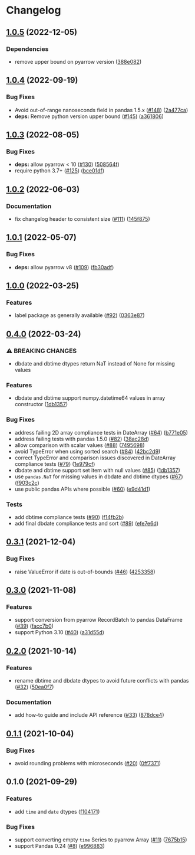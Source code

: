 # Changelog

## [1.0.5](https://github.com/googleapis/python-db-dtypes-pandas/compare/v1.0.4...v1.0.5) (2022-12-05)


### Dependencies

* remove upper bound on pyarrow version ([388e082](https://github.com/googleapis/python-db-dtypes-pandas/commit/388e082a47d9515a14e20ffd87705c71712087ab))

## [1.0.4](https://github.com/googleapis/python-db-dtypes-pandas/compare/v1.0.3...v1.0.4) (2022-09-19)


### Bug Fixes

* Avoid out-of-range nanoseconds field in pandas 1.5.x ([#148](https://github.com/googleapis/python-db-dtypes-pandas/issues/148)) ([2a477ca](https://github.com/googleapis/python-db-dtypes-pandas/commit/2a477ca42033867fbf76f0a818677b04d4d66f8f))
* **deps:** Remove python version upper bound ([#145](https://github.com/googleapis/python-db-dtypes-pandas/issues/145)) ([a361806](https://github.com/googleapis/python-db-dtypes-pandas/commit/a361806026b0358270d101e9eff362d08a971076))

## [1.0.3](https://github.com/googleapis/python-db-dtypes-pandas/compare/v1.0.2...v1.0.3) (2022-08-05)


### Bug Fixes

* **deps:** allow pyarrow < 10 ([#130](https://github.com/googleapis/python-db-dtypes-pandas/issues/130)) ([508564f](https://github.com/googleapis/python-db-dtypes-pandas/commit/508564f1b898ec1ad7cae4c826ab3ad4b9a5349e))
* require python 3.7+ ([#125](https://github.com/googleapis/python-db-dtypes-pandas/issues/125)) ([bce01df](https://github.com/googleapis/python-db-dtypes-pandas/commit/bce01dfe92815ea478e1db4166e629062ec5ff97))

## [1.0.2](https://github.com/googleapis/python-db-dtypes-pandas/compare/v1.0.1...v1.0.2) (2022-06-03)


### Documentation

* fix changelog header to consistent size ([#111](https://github.com/googleapis/python-db-dtypes-pandas/issues/111)) ([145f875](https://github.com/googleapis/python-db-dtypes-pandas/commit/145f8750682fb007343a57c7c94bc5e7fa5b63ab))

## [1.0.1](https://github.com/googleapis/python-db-dtypes-pandas/compare/v1.0.0...v1.0.1) (2022-05-07)


### Bug Fixes

* **deps:** allow pyarrow v8 ([#109](https://github.com/googleapis/python-db-dtypes-pandas/issues/109)) ([fb30adf](https://github.com/googleapis/python-db-dtypes-pandas/commit/fb30adfd427d3df9919df00b096210ba1eb1b91d))

## [1.0.0](https://github.com/googleapis/python-db-dtypes-pandas/compare/v0.4.0...v1.0.0) (2022-03-25)


### Features

* label package as generally available ([#92](https://github.com/googleapis/python-db-dtypes-pandas/issues/92)) ([0363e87](https://github.com/googleapis/python-db-dtypes-pandas/commit/0363e8725b322881c1fe1e89bdeadd0f67317d22))

## [0.4.0](https://github.com/googleapis/python-db-dtypes-pandas/compare/v0.3.1...v0.4.0) (2022-03-24)


### ⚠ BREAKING CHANGES

* dbdate and dbtime dtypes return NaT instead of None for missing values

### Features

* dbdate and dbtime support numpy.datetime64 values in array constructor ([1db1357](https://github.com/googleapis/python-db-dtypes-pandas/commit/1db1357186b234a28b2ced10174bbd06e2f0ab73))


### Bug Fixes

* address failing 2D array compliance tests  in DateArray ([#64](https://github.com/googleapis/python-db-dtypes-pandas/issues/64)) ([b771e05](https://github.com/googleapis/python-db-dtypes-pandas/commit/b771e050acd2bdbf469a97f7477036c159b500f8))
* address failing tests with pandas 1.5.0 ([#82](https://github.com/googleapis/python-db-dtypes-pandas/issues/82)) ([38ac28d](https://github.com/googleapis/python-db-dtypes-pandas/commit/38ac28d8b16f9b86b5029c85e45e9f2e034159b7))
* allow comparison with scalar values ([#88](https://github.com/googleapis/python-db-dtypes-pandas/issues/88)) ([7495698](https://github.com/googleapis/python-db-dtypes-pandas/commit/7495698b3be3b7e8055ae450e24cd0e366b1b72a))
* avoid TypeError when using sorted search ([#84](https://github.com/googleapis/python-db-dtypes-pandas/issues/84)) ([42bc2d9](https://github.com/googleapis/python-db-dtypes-pandas/commit/42bc2d90174d152dfed782acf77016da55dbdaca))
* correct TypeError and comparison issues discovered in DateArray compliance tests ([#79](https://github.com/googleapis/python-db-dtypes-pandas/issues/79)) ([1e979cf](https://github.com/googleapis/python-db-dtypes-pandas/commit/1e979cf360eb586e77b415f7b710a8a41c22e981))
* dbdate and dbtime support set item with null values ([#85](https://github.com/googleapis/python-db-dtypes-pandas/issues/85)) ([1db1357](https://github.com/googleapis/python-db-dtypes-pandas/commit/1db1357186b234a28b2ced10174bbd06e2f0ab73))
* use `pandas.NaT` for missing values in dbdate and dbtime dtypes ([#67](https://github.com/googleapis/python-db-dtypes-pandas/issues/67)) ([f903c2c](https://github.com/googleapis/python-db-dtypes-pandas/commit/f903c2c68da1629241cf3bf37e1226babae669f4))
* use public pandas APIs where possible ([#60](https://github.com/googleapis/python-db-dtypes-pandas/issues/60)) ([e9d41d1](https://github.com/googleapis/python-db-dtypes-pandas/commit/e9d41d17b5d6a7d83c46e2497feb8e314545adcb))


### Tests

* add dbtime compliance tests ([#90](https://github.com/googleapis/python-db-dtypes-pandas/issues/90)) ([f14fb2b](https://github.com/googleapis/python-db-dtypes-pandas/commit/f14fb2bf78d8427b9546db4cdad1d893c1b1e5e1))
* add final dbdate compliance tests and sort ([#89](https://github.com/googleapis/python-db-dtypes-pandas/issues/89)) ([efe7e6d](https://github.com/googleapis/python-db-dtypes-pandas/commit/efe7e6d8953ebf8d2b4d9468c7c92638ea2ec9f9))

## [0.3.1](https://www.github.com/googleapis/python-db-dtypes-pandas/compare/v0.3.0...v0.3.1) (2021-12-04)


### Bug Fixes

* raise ValueError if date is out-of-bounds ([#46](https://www.github.com/googleapis/python-db-dtypes-pandas/issues/46)) ([4253358](https://www.github.com/googleapis/python-db-dtypes-pandas/commit/4253358b673965f7d2823b750f56553f6627e130))

## [0.3.0](https://www.github.com/googleapis/python-db-dtypes-pandas/compare/v0.2.0...v0.3.0) (2021-11-08)


### Features

* support conversion from pyarrow RecordBatch to pandas DataFrame ([#39](https://www.github.com/googleapis/python-db-dtypes-pandas/issues/39)) ([facc7b0](https://www.github.com/googleapis/python-db-dtypes-pandas/commit/facc7b0897e27c5ba99399b7d453818c5b4aeca7))
* support Python 3.10 ([#40](https://www.github.com/googleapis/python-db-dtypes-pandas/issues/40)) ([a31d55d](https://www.github.com/googleapis/python-db-dtypes-pandas/commit/a31d55db57b2f5655b1fee4230a930d5bee4b1c9))

## [0.2.0](https://www.github.com/googleapis/python-db-dtypes-pandas/compare/v0.1.1...v0.2.0) (2021-10-14)


### Features

* rename dbtime and dbdate dtypes to avoid future conflicts with pandas ([#32](https://www.github.com/googleapis/python-db-dtypes-pandas/issues/32)) ([50ea0f7](https://www.github.com/googleapis/python-db-dtypes-pandas/commit/50ea0f798548aa2f0516f6afc93ba6e80cc0e6d9))


### Documentation

* add how-to guide and include API reference ([#33](https://www.github.com/googleapis/python-db-dtypes-pandas/issues/33)) ([878dce4](https://www.github.com/googleapis/python-db-dtypes-pandas/commit/878dce48bd6714706a2a829775ce00e61724fc7a))

## [0.1.1](https://www.github.com/googleapis/python-db-dtypes-pandas/compare/v0.1.0...v0.1.1) (2021-10-04)


### Bug Fixes

* avoid rounding problems with microseconds ([#20](https://www.github.com/googleapis/python-db-dtypes-pandas/issues/20)) ([0ff7371](https://www.github.com/googleapis/python-db-dtypes-pandas/commit/0ff737120344602f49889596b1efa69a6a18a057))

## 0.1.0 (2021-09-29)


### Features

* add `time` and `date` dtypes ([f104171](https://www.github.com/googleapis/python-db-dtypes-pandas/commit/f10417111642e8f5f4b9af790367af930d15a056))


### Bug Fixes

* support converting empty `time` Series to pyarrow Array ([#11](https://www.github.com/googleapis/python-db-dtypes-pandas/issues/11)) ([7675b15](https://www.github.com/googleapis/python-db-dtypes-pandas/commit/7675b157feb842628fa731cc6a472aa9e6b92903))
* support Pandas 0.24 ([#8](https://www.github.com/googleapis/python-db-dtypes-pandas/issues/8)) ([e996883](https://www.github.com/googleapis/python-db-dtypes-pandas/commit/e996883bc9c76fe5f593e9c19a9d2a1c13501f5e))
